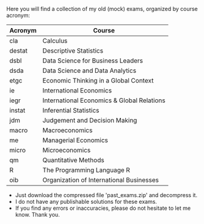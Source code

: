 Here you will find a collection of my old (mock) exams, organized by course acronym:

| Acronym | Course |
| ----------- | ----------- |
| cla | 	Calculus| 
| destat |	Descriptive Statistics| 
|dsbl| Data Science for Business Leaders|
| dsda | Data Science and Data Analytics | 
| etgc  | Economic Thinking in a Global Context |
| ie | 	International Economics| 
| iegr | International Economics & Global Relations |
| instat |	Inferential Statistics|
| jdm	| Judgement and Decision Making| 
| macro |	Macroeconomics | 
| me | Managerial Economics |
| micro |	Microeconomics | 
| qm | Quantitative Methods |
| R	| The Programming Language R| 
| oib	| Organization of International Businesses| 	

- Just download the compressed file 'past_exams.zip' and decompress it.
- I do not have any publishable solutions for these exams. 
- If you find any errors or inaccuracies, please do not hesitate to let me know. Thank you.
